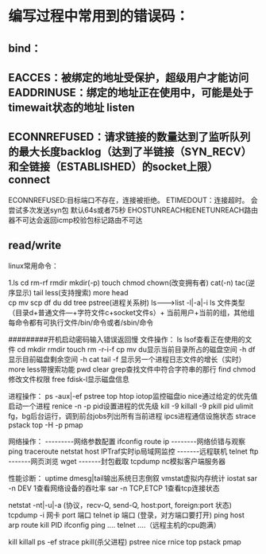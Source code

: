 # 编写过程中常用到的错误码：

bind：
-------------------------------------
EACCES：被绑定的地址受保护，超级用户才能访问
EADDRINUSE：绑定的地址正在使用中，可能是处于timewait状态的地址
listen
------------------------------------
ECONNREFUSED：请求链接的数量达到了监听队列的最大长度backlog（达到了半链接（SYN_RECV）和全链接（ESTABLISHED）的socket上限）
connect
------------------------------------
ECONNREFUSED:目标端口不存在，连接被拒绝。
ETIMEDOUT：连接超时。 会尝试多次发送syn包  默认64s或者75秒
EHOSTUNREACH和ENETUNREACH路由器不可达会返回icmp校验包标记路由不可达

read/write
------------------------------------------


linux常用命令：

1.ls cd rm-rf rmdir mkdir(-p) touch chmod chown(改变拥有者) 
cat(-n) tac(逆序显示)  tail less(支持搜索) more head  
cp mv scp df du dd tree pstree(进程关系树)
ls--->list  -l|-a|-i
ls  文件类型（目录d+普通文件—+字符文件c+socket文件s）+ 当前用户+当前的组，其他组 
每命令都有可执行文件/bin/命令或者/sbin/命令    

#########开机启动密码输入错误返回慢
文件操作：
ls
lsof查看正在使用的文件
cd
mkdir
rmdir
touch
rm -r-i-f
cp
mv
du显示当前目录所占的磁盘空间 -h
df显示目前磁盘剩余空间 -h
cat
tail -f 显示另一个进程日志文件的增长（实时）
more
less带搜索功能
pwd
clear
grep查找文件中符合字符串的那行
find
chmod修改文件权限
free
fdisk-l显示磁盘信息

进程操作：
ps -aux|-ef
pstree
top
htop
iotop监控磁盘io
nice通过给定的优先值启动一个进程
renice -n -p pid设置进程的优先级
kill -9
killall -9
pkill pid
ulimit
fg，bg后台运行，调到前台jobs列出所有当前进程
ipcs进程通信设施状态
strace
pstack
top -H -p
pmap

网络操作：
---------网络参数配置
ifconfig
route
ip
--------网络侦错与观察
ping
traceroute
netstat
host
IPTraf实时ip局域网监控
-------远程联机
telnet
ftp
-------网页浏览
wget
-------封包截取
tcpdump
nc模拟客户端服务器

性能诊断：
uptime
dmesg|tail输出系统日志倒叙
vmstat虚拟内存统计
iostat
sar -n DEV 1查看网络设备的吞吐率
sar -n TCP,ETCP 1查看tcp连接状态



netstat -nt|-u|-a (协议，recv-Q, send-Q, host:port, foreign:port 状态) 
tcpdump -i 网卡 port 端口
telnet ip 端口 (登录，对方端口要打开) 
ping 
host  
arp 
route 
kill PID
ifconfig
ping .... telnet ....（远程主机的cpu跑满） 


kill
killall
ps -ef
strace 
pkill(杀父进程)
pstree
nice
rnice
top
pstack
pmap









 


